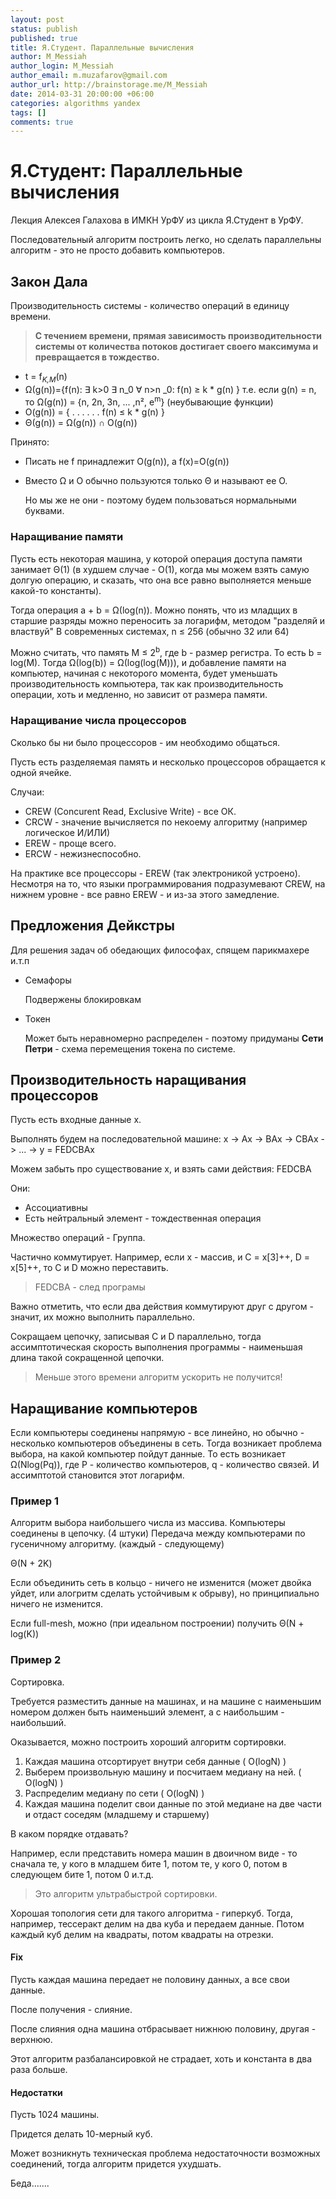 ```yaml
---
layout: post
status: publish
published: true
title: Я.Студент. Параллельные вычисления
author: M_Messiah
author_login: M_Messiah
author_email: m.muzafarov@gmail.com
author_url: http://brainstorage.me/M_Messiah
date: 2014-03-31 20:00:00 +06:00
categories: algorithms yandex
tags: []
comments: true
---
```


# Я.Студент: Параллельные вычисления #

Лекция Алексея Галахова в ИМКН УрФУ из цикла Я.Студент в УрФУ.

Последовательный алгоритм построить легко, но сделать параллельны алгоритм - это не просто добавить компьютеров.

<!--more-->

## Закон Дала ##

Производительность системы - количество операций в единицу времени.

>   **С течением времени, прямая зависимость производительности системы от количества потоков достигает своего максимума и превращается в тождество.**


+   t = f<sub><var>K,M</var></sub>(n)
+   &Omega;(g(n))={f(n): &exist; k&gt;0 &exist; n_0 &forall; n&gt;n _0: f(n) &ge; k * g(n) }
    т.е. если g(n) = n, то &Omega;(g(n)) = {n, 2n, 3n, ... ,n&sup2;, e<sup>m</sup>} (неубывающие функции)
+   O(g(n)) = { . . . . . . f(n) &le; k * g(n) }
+   &Theta;(g(n)) = &Omega;(g(n)) &cap; O(g(n))

Принято:

-   Писать не f принадлежит O(g(n)), а f(x)=O(g(n))
-   Вместо &Omega; и O обычно пользуются только &Theta; и называют ее O.

    Но мы же не они - поэтому будем пользоваться нормальными буквами.

### Наращивание памяти ###

Пусть есть некоторая машина, у которой операция доступа памяти занимает &Theta;(1) (в худшем случае - O(1), когда мы можем взять самую долгую операцию, и сказать, что она все равно выполняется меньше какой-то константы).

Тогда операция a + b = &Omega;(log(n)). Можно понять, что из младщих в старшие разряды можно переносить за логарифм, методом "разделяй и властвуй"
В современных системах, n &le; 256 (обычно 32 или 64)

Можно считать, что память M &le; 2<sup>b</sup>, где b - размер регистра. То есть b = log(M). Тогда &Omega;(log(b)) = &Omega;(log(log(M))), и добавление памяти на компьютер, начиная с некоторого момента, будет уменьшать производительность компьютера, так как производительность операции, хоть и медленно, но зависит от размера памяти.

### Наращивание числа процессоров ###

Сколько бы ни было процессоров - им необходимо общаться.

Пусть есть разделяемая память и несколько процессоров обращается к одной ячейке.

Случаи:

+   CREW (Concurent Read, Exclusive Write) - все ОК.
+   CRCW - значение вычисляется по некоему алгоритму (например логическое И/ИЛИ)
+   EREW - проще всего.
+   ERCW - нежизнеспособно.

На практике все процессоры - EREW (так электроникой устроено). Несмотря на то, что языки программирования подразумевают CREW, на нижнем уровне - все равно EREW - и из-за этого замедление.

## Предложения Дейкстры ##

Для решения задач об обедающих философах, спящем парикмахере и.т.п

+   Семафоры

    Подвержены блокировкам
+   Токен

    Может быть неравномерно распределен - поэтому придуманы **Сети Петри** - схема перемещения токена по системе.

## Производительность наращивания процессоров ##

Пусть есть входные данные x.

Выполнять будем на последовательной машине: x -> Ax -> BAx -> CBAx -> ... -> y = FEDCBAx

Можем забыть про существование x, и взять сами действия: FEDCBA

Они:

+   Ассоциативны
+   Есть нейтральный элемент - тождественная операция

Множество операций - Группа.

Частично коммутирует. Например, если x - массив, и C = x[3]++, D = x[5]++, то C и D можно переставить.

> FEDCBA - след програмы

Важно отметить, что если два действия коммутируют друг с другом - значит, их можно выполнить параллельно.

Сокращаем цепочку, записывая C и D параллельно, тогда ассимптотическая скорость выполнения программы - наименьшая длина такой сокращенной цепочки.

>Меньше этого времени алгоритм ускорить не получится!

## Наращивание компьютеров ##

Если компьютеры соединены напрямую - все линейно, но обычно - несколько компьютеров объединены в сеть. Тогда возникает проблема выбора, на какой компьютер пойдут данные. То есть возникает &Omega;(Nlog(Pq)), где P - количество компьютеров, q - количество связей. И ассимптотой становится этот логарифм.

### Пример 1 ###

Алгоритм выбора наибольшего числа из массива.
Компьютеры соединены в цепочку. (4 штуки)
Передача между компьютерами по гусеничному алгоритму. (каждый - следующему)

&Theta;(N + 2K)

Если объединить сеть в кольцо - ничего не изменится (может двойка уйдет, или алогритм сделать устойчивым к обрыву), но принципиально ничего не изменится.

Если full-mesh, можно (при идеальном построении) получить &Theta;(N + log(K))

### Пример 2 ###

Сортировка.

Требуется разместить данные на машинах, и на машине с наименьшим номером должен быть наименьший элемент, а с наибольшим - наибольший.

Оказывается, можно построить хороший алгоритм сортировки.

1.  Каждая машина отсортирует внутри себя данные ( O(logN) )
2.  Выберем произвольную машину и посчитаем медиану на ней. ( O(logN) )
3.  Распределим медиану по сети ( O(logN) )
4.  Каждая машина поделит свои данные по этой медиане на две части и отдаст соседям (младшему и старшему)

В каком порядке отдавать?

Например, если представить номера машин в двоичном виде - то сначала те, у кого в младшем бите 1, потом те, у кого 0, потом в следующем бите 1, потом 0 и.т.д.

>Это алгоритм ультрабыстрой сортировки.

Хорошая топология сети для такого алгоритма - гиперкуб.
Тогда, например, тессеракт делим на два куба и передаем данные. Потом каждый куб делим на квадраты, потом квадраты на отрезки.


#### Fix ####
Пусть каждая машина передает не половину данных, а все свои данные.

После получения - слияние.

После слияния одна машина отбрасывает нижнюю половину, другая - верхнюю.

Этот алгоритм разбалансировкой не страдает, хоть и константа в два раза больше.

#### Недостатки ####

Пусть 1024 машины.

Придется делать 10-мерный куб.

Может возникнуть техническая проблема недостаточности возможных соединений, тогда алгоритм придется ухудшать.




Беда.......

